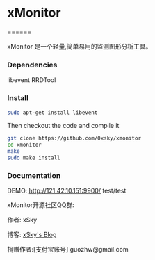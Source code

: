 # xMonitor
======

xMonitor 是一个轻量,简单易用的监测图形分析工具。

### Dependencies

libevent RRDTool 

### Install



```bash
sudo apt-get install libevent
```

Then checkout the code and compile it
```bash
git clone https://github.com/0xsky/xmonitor
cd xmonitor
make
sudo make install
```

### Documentation
DEMO: http://121.42.10.151:9900/  test/test
<p>xMonitor开源社区QQ群: 


<p><p>作者: xSky        
<p>博客: <a href="http://www.0xsky.com/">xSky's Blog</a>
<p>捐赠作者:[支付宝账号] guozhw@gmail.com

